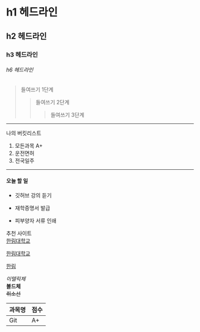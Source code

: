 # h1 헤드라인
## h2 헤드라인
### h3 헤드라인
###### h6 헤드라인

> 들여쓰기 1단계
>> 들여쓰기 2단계
>>> 들여쓰기 3단계
------------------------------------
나의 버킷리스트
1. 모든과목 A+
2. 운전면허
3. 전국일주
************************************
#### 오늘 할 일
* 깃허브 강의 듣기
+ 재학증명서 발급
- 피부양자 서류 인쇄

추천 사이트  
[한림대학교](http://www.hallym.ac.kr)

<a href=http://www.hallym.ac.kr> 한림대학교 </a>

[hallym]:http://www.hallym.ac.kr

[한림][hallym]

*이텔릭체*  
**볼드체**  
~~취소선~~  

|과목명|점수|
|---|---|
|Git|A+|
